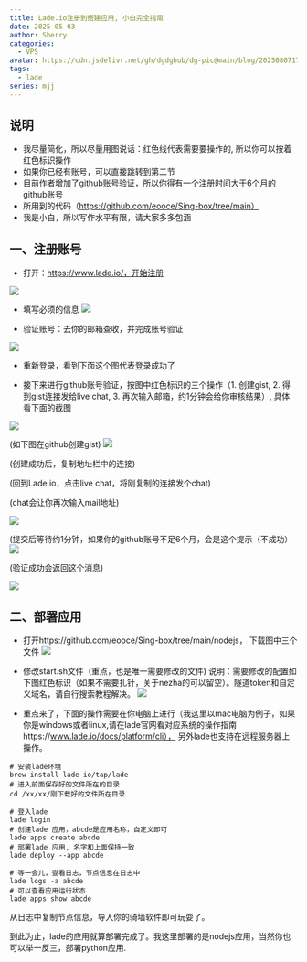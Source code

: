 ```yaml
---
title: Lade.io注册到搭建应用, 小白完全指南
date: 2025-05-03
author: Sherry
categories:
  - VPS
avatar: https://cdn.jsdelivr.net/gh/dgdghub/dg-pic@main/blog/20250807170937500.png
tags:
  - lade
series: mjj
---
```




## 说明

* 我尽量简化，所以尽量用图说话：红色线代表需要要操作的, 所以你可以按着红色标识操作
* 如果你已经有账号，可以直接跳转到第二节
* 目前作者增加了github账号验证，所以你得有一个注册时间大于6个月的github账号
* 所用到的代码（https://github.com/eooce/Sing-box/tree/main）
* 我是小白，所以写作水平有限，请大家多多包涵

<!--more-->

## 一、注册账号

* 打开：https://www.lade.io/，开始注册

![](https://cdn.jsdelivr.net/gh/dgdghub/dg-pic@main/blog/20250519105710549.png)


* 填写必须的信息
![](https://cdn.jsdelivr.net/gh/dgdghub/dg-pic@main/blog/20250519105959930.png)

* 验证账号：去你的邮箱查收，并完成账号验证

![](https://cdn.jsdelivr.net/gh/dgdghub/dg-pic@main/blog/20250519110202153.png)


* 重新登录，看到下面这个图代表登录成功了

* 接下来进行github账号验证，按图中红色标识的三个操作（1. 创建gist, 2. 得到gist连接发给live chat, 3. 再次输入邮箱，约1分钟会给你审核结果）, 具体看下面的截图

![](https://cdn.jsdelivr.net/gh/dgdghub/dg-pic@main/blog/20250519110448902.png)

(如下图在github创建gist)
![](https://cdn.jsdelivr.net/gh/dgdghub/dg-pic@main/blog/20250519114736704.png)

(创建成功后，复制地址栏中的连接)

(回到Lade.io，点击live chat，将刚复制的连接发个chat)

(chat会让你再次输入mail地址)

![](https://cdn.jsdelivr.net/gh/dgdghub/dg-pic@main/blog/20250519111118127.png)


(提交后等待约1分钟，如果你的github账号不足6个月，会是这个提示（不成功）
![](https://cdn.jsdelivr.net/gh/dgdghub/dg-pic@main/blog/20250519111158847.png)

(验证成功会返回这个消息)

![](https://cdn.jsdelivr.net/gh/dgdghub/dg-pic@main/blog/20250519111239211.png)



## 二、部署应用

* 打开https://github.com/eooce/Sing-box/tree/main/nodejs， 下载图中三个文件
![](https://cdn.jsdelivr.net/gh/dgdghub/dg-pic@main/blog/20250519112118611.png)

* 修改start.sh文件（重点，也是唯一需要修改的文件)
说明：需要修改的配置如下图红色标识（如果不需要扎针，关于nezha的可以留空）。隧道token和自定义域名，请自行搜索教程解决。
![](https://cdn.jsdelivr.net/gh/dgdghub/dg-pic@main/blog/20250519112501403.png)

* 重点来了，下面的操作需要在你电脑上进行（我这里以mac电脑为例子，如果你是windows或者linux,请在lade官网看对应系统的操作指南https://www.lade.io/docs/platform/cli）， 另外lade也支持在远程服务器上操作。
```shell
# 安装lade环境
brew install lade-io/tap/lade
# 进入前面保存好的文件所在的目录
cd /xx/xx/刚下载好的文件所在目录

# 登入lade
lade login
# 创建lade 应用，abcde是应用名称，自定义即可
lade apps create abcde
# 部署lade 应用, 名字和上面保持一致
lade deploy --app abcde

# 等一会儿，查看日志，节点信息在日志中
lade logs -a abcde
# 可以查看应用运行状态
lade apps show abcde
```
从日志中复制节点信息，导入你的骑墙软件即可玩耍了。

到此为止，lade的应用就算部署完成了。我这里部署的是nodejs应用，当然你也可以举一反三，部署python应用.